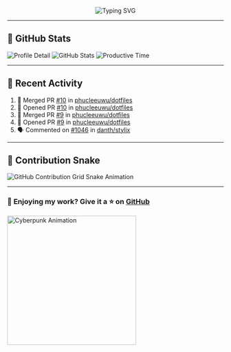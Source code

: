 <p align="center">
  <img src="https://readme-typing-svg.demolab.com/?lines=Hi+There!+I'm+Phuc+Lee+👋;I'm+a+Noob!+and+I+love+learning+new+things!&font=Fira+Code&size=22&pause=100&color=7AA2F7&width=600&height=75&center=true&vCenter=true&multiline=true&repeat=true" alt="Typing SVG">
</p>

---

## 🚀 GitHub Stats

![Profile Detail](http://github-profile-summary-cards.vercel.app/api/cards/profile-details?username=phucleeuwu&theme=transparent)
![GitHub Stats](http://github-profile-summary-cards.vercel.app/api/cards/stats?username=phucleeuwu&theme=transparent)
![Productive Time](http://github-profile-summary-cards.vercel.app/api/cards/productive-time?username=phucleeuwu&theme=transparent&utcOffset=8)

---

## 📝 Recent Activity

<!--START_SECTION:activity-->
1. 🎉 Merged PR [#10](https://github.com/phucleeuwu/dotfiles/pull/10) in [phucleeuwu/dotfiles](https://github.com/phucleeuwu/dotfiles)
2. 💪 Opened PR [#10](https://github.com/phucleeuwu/dotfiles/pull/10) in [phucleeuwu/dotfiles](https://github.com/phucleeuwu/dotfiles)
3. 🎉 Merged PR [#9](https://github.com/phucleeuwu/dotfiles/pull/9) in [phucleeuwu/dotfiles](https://github.com/phucleeuwu/dotfiles)
4. 💪 Opened PR [#9](https://github.com/phucleeuwu/dotfiles/pull/9) in [phucleeuwu/dotfiles](https://github.com/phucleeuwu/dotfiles)
5. 🗣 Commented on [#1046](https://github.com/danth/stylix/issues/1046#issuecomment-2745980382) in [danth/stylix](https://github.com/danth/stylix)
<!--END_SECTION:activity-->

<!--START_SECTION:waka-->
<!--END_SECTION:waka-->

---

## 🐍 Contribution Snake

<picture>
  <source media="(prefers-color-scheme: dark)" srcset="https://raw.githubusercontent.com/phucleeuwu/phucleeuwu/output/github-contribution-grid-snake-dark.svg">
  <source media="(prefers-color-scheme: light)" srcset="https://raw.githubusercontent.com/phucleeuwu/phucleeuwu/output/github-contribution-grid-snake.svg">
  <img alt="GitHub Contribution Grid Snake Animation" src="https://raw.githubusercontent.com/phucleeuwu/phucleeuwu/output/github-contribution-grid-snake.svg">
</picture>

---

### 💙 **Enjoying my work?** Give it a ⭐ on **[GitHub](https://github.com/phucleeuwu)**

<p align="left">
  <img src="https://media.giphy.com/media/u5sgL5pks5JXKHcVZo/giphy.gif" width="300" alt="Cyberpunk Animation">
</p>
